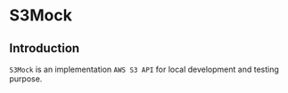 # S3Mock

## Introduction

`S3Mock` is an implementation `AWS S3 API` for local development and testing purpose.